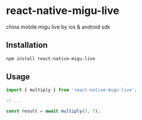 # react-native-migu-live

china mobile migu live by ios & android sdk

## Installation

```sh
npm install react-native-migu-live
```

## Usage

```js
import { multiply } from 'react-native-migu-live';

// ...

const result = await multiply(3, 7);
```
